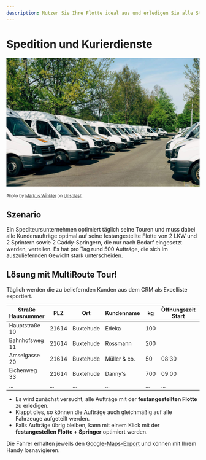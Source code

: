 ```yaml
---
description: Nutzen Sie Ihre Flotte ideal aus und erledigen Sie alle Stops. Teilen Sie die Aufträge effizient auf Ihre eigene Flotte sowie externe Dienstleister auf.
---
```


# Spedition und Kurierdienste

![!](assets/sprinter.jpg)

<div style="font-size: 11px">Photo by <a href="https://unsplash.com/@markuswinkler?utm_source=unsplash&utm_medium=referral&utm_content=creditCopyText">Markus Winkler</a> on <a href="https://unsplash.com/s/photos/fleet?utm_source=unsplash&utm_medium=referral&utm_content=creditCopyText">Unsplash</a></div>

## Szenario
Ein Spediteursunternehmen optimiert täglich seine Touren und muss dabei alle Kundenaufträge optimal auf seine festangestellte Flotte von 2 LKW und 2 Sprintern sowie 2 Caddy-Springern, die nur nach Bedarf eingesetzt werden, verteilen.
Es hat pro Tag rund 500 Aufträge, die sich im auszuliefernden Gewicht stark unterscheiden. 

## Lösung mit MultiRoute Tour!

Täglich werden die zu beliefernden Kunden aus dem CRM als Excelliste exportiert. 

|Straße Hausnummer|PLZ| Ort | Kundenname | kg| Öffnungszeit Start| Öffnungszeit Ende |
|---|---|---|---|---|---|---|
|Hauptstraße 10| 21614 | Buxtehude | Edeka | 100| | |
|Bahnhofsweg 11| 21614 | Buxtehude | Rossmann | 200 | | |
|Amselgasse 20| 21614 | Buxtehude | Müller & co. | 50 | 08:30 | 12:30 |
|Eichenweg 33| 21614 | Buxtehude | Danny's | 700 | 09:00 | 10:30 |
|...|...|...|...|...|...|...|

* Es wird zunächst versucht, alle Aufträge mit der **festangestellten Flotte** zu erledigen.
* Klappt dies, so können die Aufträge auch gleichmäßig auf alle Fahrzeuge aufgeteilt werden.
* Falls Aufträge übrig bleiben, kann mit einem Klick mit der **festangestellen Flotte + Springer** optimiert werden.

Die Fahrer erhalten jeweils den [Google-Maps-Export](../tour/#tour-exportieren) und können mit Ihrem Handy losnavigieren.

